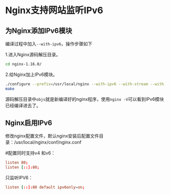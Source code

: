 # Nginx支持网站监听IPv6

## 为Nginx添加IPv6模块

编译过程中加入`--with-ipv6`，操作步骤如下

1.进入Nginx源码解压目录。

```bash
cd nginx-1.16.0/
```

2.给Nginx加上IPv6模块。

```bash
./configure --prefix=/usr/local/nginx --with-ipv6 --with-stream --with-http_ssl_module
make
```

源码解压目录中`objs`就是新编译好的nginx程序，使用`nginx -V`可以看到IPv6模块已经编译进去了。

## Nginx启用IPv6

修改nginx配置文件，默认nginx安装后配置文件目录：/usr/local/nginx/conf/nginx.conf

#配置同时支持v4 和v6：

```conf
listen 80;
listen [::]:80;
```

只监听IPV6：

```conf
listen [::]:80 default ipv6only=on;
```

